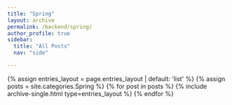 ```yaml
---
title: "Spring"
layout: archive
permalink: /backend/spring/
author_profile: true
sidebar:
  title: "All Posts"
  nav: "side"

---
```


{% assign entries_layout = page.entries_layout | default: 'list' %}
{% assign posts = site.categories.Spring %}
{% for post in posts %} {% include archive-single.html type=entries_layout %} {% endfor %}
